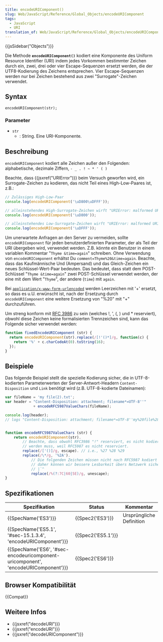 ```yaml
---
title: encodeURIComponent()
slug: Web/JavaScript/Reference/Global_Objects/encodeURIComponent
tags:
  - JavaScript
  - URI
translation_of: Web/JavaScript/Reference/Global_Objects/encodeURIComponent
---
```

{{jsSidebar("Objects")}}

Die Methode **`encodeURIComponent()`** kodiert eine Komponente des Uniform Resource Identifier (URI) indem jedes Vorkommen bestimmter Zeichen durch ein, zwei, drei oder vier Escape-Sequenzen ersetzt werden, die der UTF8-Kodierung des Zeichens entsprechen. Vier Escape-Sequenzen werden nur bei Zeichen bestehend aus zwei "Surrogate"-Zeichen verwendet.

## Syntax

    encodeURIComponent(str);

### Parameter

- `str`
  - : String. Eine URI-Komponente.

## Beschreibung

`encodeURIComponent` kodiert alle Zeichen außer den Folgenden: alphabetische, dezimale Ziffern, `- _ . ! ~ * ' ( )`

Beachte, dass {{jsxref("URIError")}} beim Versuch geworfen wird, ein Surrogate-Zeichen zu kodieren, das nicht Teil eines High-Low-Paares ist, z.B.:

```js
// Zulässiges High-Low-Paar
console.log(encodeURIComponent('\uD800\uDFFF'));

// alleinstehendes High-Surrogate-Zeichen wirft "URIError: malformed URI sequence"
console.log(encodeURIComponent('\uD800'));

// alleinstehendes Low-Surrogate-Zeichen wirft "URIError: malformed URI sequence"
console.log(encodeURIComponent('\uDFFF'));
```

Um unerwartete Anfragen an den Server zu vermeiden, sollte `encodeURIComponent` für jeden benutzerdefinierten Parameter, der als Teil der URI übergeben wird, verwendet werden. Z.B. könnte ein Benutzer in einem variablen Kommentar "`Thyme &time=again`" schreiben. Ohne Verwendung von `encodeURIComponent` erhältst Du `comment=Thyme%20&time=again`. Beachte, dass das Kaufmännische Und (Ampersand) und das Gleich-Zeichen ein neues Schlüssel-Wert-Paar bedeuten. Das bedeutet, dass statt dem POST-Schlüssel "`Thyme &time=again`" zwei POST-Schlüssel verwendet werden, der eine mit dem Wert "`Thyme`", der andere (`time`) mit `again`.

Bei [`application/x-www-form-urlencoded`](http://www.whatwg.org/specs/web-apps/current-work/multipage/association-of-controls-and-forms.html#application/x-www-form-urlencoded-encoding-algorithm) werden Leerzeichen mit '+' ersetzt, so dass es u.U. erwünscht ist, nach der Ersetzung durch `encodeURIComponent` eine weitere Ersetzung von "%20" mit "+" durchzuführen.

Um streng konform mit [RFC 3986](http://tools.ietf.org/html/rfc3986) zu sein (welches !, ', (, ) und \* reserviert), obwohl diese Zeichen keine formalisierten Trennzeichen sind, kann das Folgende sicher verwendet werden:

```js
function fixedEncodeURIComponent (str) {
  return encodeURIComponent(str).replace(/[!'()*]/g, function(c) {
    return '%' + c.charCodeAt(0).toString(16);
  });
}
```

## Beispiele

Das folgende Beispiel stellt die spezielle Kodierung sicher, die in UTF-8-kodierten Parameterwerten der Server-Antwort-Headern `Content-Disposition` und `Link` benötigt wird (z.B. UTF-8-kodierte Dateinamen):

```js
var fileName = 'my file(2).txt';
var header = "Content-Disposition: attachment; filename*=UTF-8''"
             + encodeRFC5987ValueChars(fileName);

console.log(header);
// logs "Content-Disposition: attachment; filename*=UTF-8''my%20file%282%29.txt"


function encodeRFC5987ValueChars (str) {
    return encodeURIComponent(str).
        // Beachte, dass obwohl RFC3986 "!" reserviert, es nicht kodiert
        // werden muss, weil RFC5987 es nicht reserviert.
        replace(/['()]/g, escape). // i.e., %27 %28 %29
        replace(/\*/g, '%2A').
            // Die folgenden Zeichen müssen nicht nach RFC5987 kodiert werden,
            // daher können wir bessere Lesbarkeit übers Netzwerk sicherstellen:
            // |`^
            replace(/%(?:7C|60|5E)/g, unescape);
}
```

## Spezifikationen

| Spezifikation                                                                                                | Status                   | Kommentar                |
| ------------------------------------------------------------------------------------------------------------ | ------------------------ | ------------------------ |
| {{SpecName('ES3')}}                                                                                     | {{Spec2('ES3')}}     | Ursprüngliche Definition |
| {{SpecName('ES5.1', '#sec-15.1.3.4', 'encodeURIComponent')}}                             | {{Spec2('ES5.1')}} |                          |
| {{SpecName('ES6', '#sec-encodeuricomponent-uricomponent', 'encodeURIComponent')}} | {{Spec2('ES6')}}     |                          |

## Browser Kompatibilität

{{Compat}}

## Weitere Infos

- {{jsxref("decodeURI")}}
- {{jsxref("encodeURI")}}
- {{jsxref("decodeURIComponent")}}
